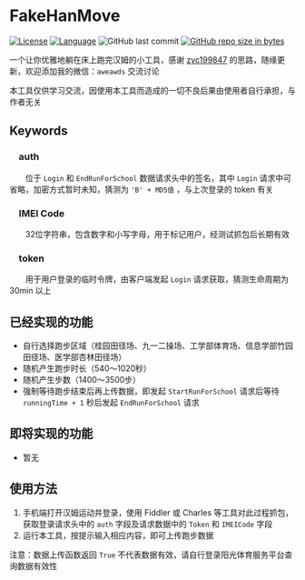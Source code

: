 # FakeHanMove

[![License](https://img.shields.io/badge/license-MIT-red.svg?colorB=D5283A#)](LICENSE)
[![Language](https://img.shields.io/badge/python-3.6-blue.svg)](https://www.python.org/)
![GitHub last commit](https://img.shields.io/github/last-commit/goolhanrry/FakeHanMove.svg)
[![GitHub repo size in bytes](https://img.shields.io/github/repo-size/goolhanrry/FakeHanMove.svg?colorB=ff7e00#)](https://github.com/goolhanrry/FakeHanMove)

一个让你优雅地躺在床上跑完汉姆的小工具，感谢 [zyc199847](https://github.com/zyc199847) 的思路，随缘更新，欢迎添加我的微信：`aweawds` 交流讨论

本工具仅供学习交流，因使用本工具而造成的一切不良后果由使用者自行承担，与作者无关

## Keywords

### &emsp;auth
&emsp;&emsp;位于 `Login` 和 `EndRunForSchool` 数据请求头中的签名，其中 `Login` 请求中可省略，加密方式暂时未知，猜测为 `'B' + MD5值` ，与上次登录的 token 有关

### &emsp;IMEI Code
&emsp;&emsp;32位字符串，包含数字和小写字母，用于标记用户，经测试抓包后长期有效

### &emsp;token
&emsp;&emsp;用于用户登录的临时令牌，由客户端发起 `Login` 请求获取，猜测生命周期为 30min 以上

## 已经实现的功能

* 自行选择跑步区域（桂园田径场、九一二操场、工学部体育场、信息学部竹园田径场、医学部杏林田径场）
* 随机产生跑步时长（540～1020秒）
* 随机产生步数（1400～3500步）
* 强制等待跑步结束后再上传数据，即发起 `StartRunForSchool` 请求后等待 `runningTime + 1` 秒后发起 `EndRunForSchool` 请求

## 即将实现的功能

* 暂无

## 使用方法

 1. 手机端打开汉姆运动并登录，使用 Fiddler 或 Charles 等工具对此过程抓包，获取登录请求头中的 `auth` 字段及请求数据中的 `Token` 和 `IMEICode` 字段
 2. 运行本工具，按提示输入相应内容，即可上传跑步数据
 
 注意：数据上传函数返回 `True` 不代表数据有效，请自行登录阳光体育服务平台查询数据有效性
